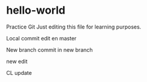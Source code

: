 # hello-world
Practice Git 
Just editing this file for learning purposes.

Local commit
	edit en master

New branch
	commit in new branch
	
new edit

CL update